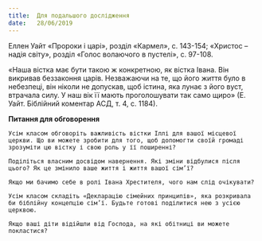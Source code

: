 ```yaml
---
title:  Для подальшого дослідження
date:   28/06/2019
---
```


Еллен Уайт «Пророки і царі», розділ «Кармел», с. 143-154; «Христос – надія світу», розділ «Голос волаючого в пустелі», с. 97-108.

«Наша вістка має бути такою ж конкретною, як вістка Івана. Він викривав беззаконня царів. Незважаючи на те, що його життя було в небезпеці, він ніколи не допускав, щоб істина, яка лунає з його вуст, втрачала силу. У наш вік її мають проголошувати так само щиро» (Е. Уайт. Біблійний коментар АСД, т. 4, с. 1184).

**Питання для обговорення**

`Усім класом обговоріть важливість вістки Іллі для вашої місцевої церкви. Що ви можете зробити для того, щоб допомогти своїй громаді зрозуміти цю вістку і свою роль у її поширенні?`

`Поділіться власним досвідом навернення. Які зміни відбулися після цього? Як це змінило ваше життя і життя вашої сім’ї?`

`Якщо ми бачимо себе в ролі Івана Хрестителя, чого нам слід очікувати?`

`Усім класом складіть «Декларацію сімейних принципів», яка розкривала би біблійну концепцію сім’ї. Будьте готові поділитися нею з усією церквою.`

`Якщо ваші діти відійшли від Господа, на які обітниці ви можете покластися?`